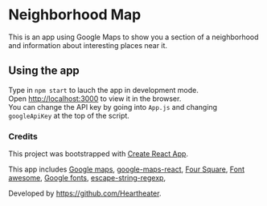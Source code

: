 # Neighborhood Map
This is an app using Google Maps to show you a section of a neighborhood and information about interesting places near it.

## Using the app

Type in `npm start` to lauch the app in development mode.<br>
Open [http://localhost:3000](http://localhost:3000) to view it in the browser.
<br>
You can change the API key by going into `App.js` and changing
`googleApiKey` at the top of the script.


### Credits 

This project was bootstrapped with [Create React App](https://github.com/facebook/create-react-app).

This app includes [Google maps](https://cloud.google.com/maps-platform/), [google-maps-react](https://github.com/fullstackreact/google-maps-react), [Four Square](https://developer.foursquare.com/), [Font awesome](http://fontawesome.com/), [Google fonts](https://fonts.google.com/), [escape-string-regexp](https://github.com/sindresorhus/escape-string-regexp), 

Developed by https://github.com/Heartheater.